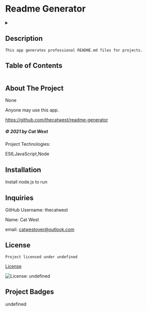 # Readme Generator


<!-- Project Table of Contents -->
<details>
  <summary>
  <h2 class="display-inline-block">Description</h2>

    This app generates professional READNE.md files for projects.

  <h2 class="display-inline-block">Table of Contents</h2>
  </summary>
  <ul>
    <li><a href="#about-project">About The Project</a></li>
    <li><a href="#projectInstall">Installation</a></li>
    <li><a href="#links">Project Links</a></li>
    <li><a href="#inquiries">Inquiries</a></li>
  </ul>
</details>

<!-- About Project Section -->
## About The Project

None

Anyone may use this app.

https://github.com/thecatwest/readme-generator

<h5 class="text-dark">
&copy; 2021 by Cat West
</h5>

Project Technologies:

ES6,JavaScript,Node

<!-- Installation -->
## Installation

Install node.js to run

<!-- Inquiries -->
## Inquiries

GitHub Username: thecatwest

Name: Cat West

email: catwestover@outlook.com

## License
    Project licensed under undefined

[License](#license) 

![License: undefined](https://img.shields.io/badge/License-undefined-yellow.svg)

<!-- Project Badges -->
## Project Badges

undefined
